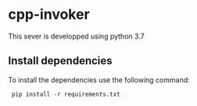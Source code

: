 # cpp-invoker

This sever is developped using python 3.7

## Install dependencies

To install the dependencies use the following command:

     pip install -r requirements.txt

